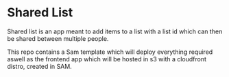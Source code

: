 # Shared List

Shared list is an app meant to add items to a list with a list id which can then be shared between multiple people.

This repo contains a Sam template which will deploy everything required aswell as the frontend app which will be hosted in s3 with a cloudfront distro, created in SAM.
